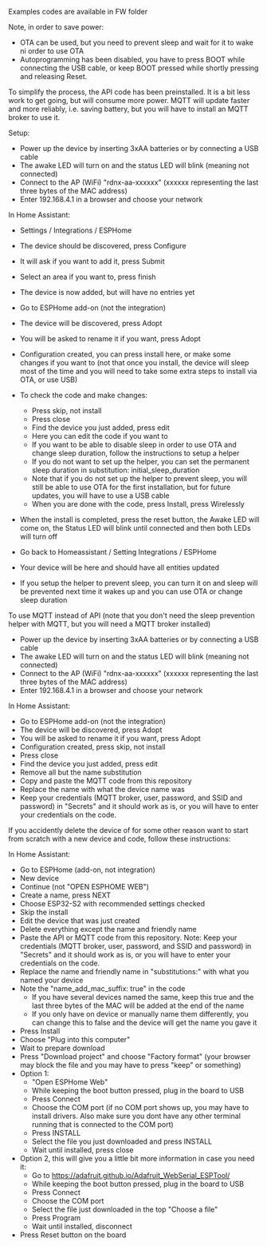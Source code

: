 Examples codes are available in FW folder

Note, in order to save power:
- OTA can be used, but you need to prevent sleep and wait for it to wake ni order to use OTA
- Autoprogramming has been disabled, you have to press BOOT while connecting the USB cable, or keep BOOT pressed while shortly pressing and releasing Reset.

To simplify the process, the API code has been preinstalled. It is a bit less work to get going, but will consume more power.
MQTT will update faster and more reliably, i.e. saving battery, but you will have to install an MQTT broker to use it.

Setup:
- Power up the device by inserting 3xAA batteries or by connecting a USB cable
- The awake LED will turn on and the status LED will blink (meaning not connected)
- Connect to the AP (WiFi) "rdnx-aa-xxxxxx" (xxxxxx representing the last three bytes of the MAC address)
- Enter 192.168.4.1 in a browser and choose your network

In Home Assistant:
- Settings / Integrations / ESPHome
- The device should be discovered, press Configure
- It will ask if you want to add it, press Submit
- Select an area if you want to, press finish
- The device is now added, but will have no entries yet

- Go to ESPHome add-on (not the integration)
- The device will be discovered, press Adopt
- You will be asked to rename it if you want, press Adopt
- Configuration created, you can press install here, or make some changes if you want to (not that once you install, the device will sleep most of the time and you will need to take some extra steps to install via OTA, or use USB)
- To check the code and make changes:
  - Press skip, not install
  - Press close
  - Find the device you just added, press edit
  - Here you can edit the code if you want to
  - If you want to be able to disable sleep in order to use OTA and change sleep duration, follow the instructions to setup a helper
  - If you do not want to set up the helper, you can set the permanent sleep duration in substitution: initial_sleep_duration
  - Note that if you do not set up the helper to prevent sleep, you will still be able to use OTA for the first installation, but for future updates, you will have to use a USB cable
  - When you are done with the code, press Install, press Wirelessly
- When the install is completed, press the reset button, the Awake LED will come on, the Status LED will blink until connected and then both LEDs will turn off
- Go back to Homeassistant / Setting Integrations / ESPHome
- Your device will be here and should have all entities updated
- If you setup the helper to prevent sleep, you can turn it on and sleep will be prevented next time it wakes up and you can use OTA or change sleep duration


To use MQTT instead of API (note that you don't need the sleep prevention helper with MQTT, but you will need a MQTT broker installed)

- Power up the device by inserting 3xAA batteries or by connecting a USB cable
- The awake LED will turn on and the status LED will blink (meaning not connected)
- Connect to the AP (WiFi) "rdnx-aa-xxxxxx" (xxxxxx representing the last three bytes of the MAC address)
- Enter 192.168.4.1 in a browser and choose your network 

In Home Assistant:
- Go to ESPHome add-on (not the integration)
- The device will be discovered, press Adopt
- You will be asked to rename it if you want, press Adopt
- Configuration created, press skip, not install
- Press close
- Find the device you just added, press edit
- Remove all but the name substitution
- Copy and paste the MQTT code from this repository
- Replace the name with what the device name was
- Keep your credentials (MQTT broker, user, password, and SSID and password) in "Secrets" and it should work as is, or you will have to enter your credentials on the code.

If you accidently delete the device of for some other reason want to start from scratch with a new device and code, follow these instructions:

In Home Assistant:
- Go to ESPHome (add-on, not integration)
- New device
- Continue (not "OPEN ESPHOME WEB")
- Create a name, press NEXT
- Choose ESP32-S2 with recommended settings checked
- Skip the install
- Edit the device that was just created
- Delete everything except the name and friendly name
- Paste the API or MQTT code from this repository. Note: Keep your credentials (MQTT broker, user, password, and SSID and password) in "Secrets" and it should work as is, or you will have to enter your credentials on the code.
- Replace the name and friendly name in "substitutions:" with what you named your device
- Note the "name_add_mac_suffix: true" in the code
  - If you have several devices named the same, keep this true and the last three bytes of the MAC will be added at the end of the name
  - If you only have on device or manually name them differently, you can change this to false and the device will get the name you gave it
- Press Install
- Choose "Plug into this computer"
- Wait to prepare download
- Press "Download project" and choose "Factory format" (your browser may block the file and you may have to press "keep" or something)
- Option 1:
  - "Open ESPHome Web"
  - While keeping the boot button pressed, plug in the board to USB
  - Press Connect
  - Choose the COM port (if no COM port shows up, you may have to install drivers. Also make sure you dont have any other terminal running that is connected to the COM port)
  - Press INSTALL
  - Select the file you just downloaded and press INSTALL
  - Wait until installed, press close
- Option 2, this will give you a little bit more information in case you need it:
  - Go to https://adafruit.github.io/Adafruit_WebSerial_ESPTool/
  - While keeping the boot button pressed, plug in the board to USB
  - Press Connect
  - Choose the COM port
  - Select the file just downloaded in the top "Choose a file"
  - Press Program
  - Wait until installed, disconnect
- Press Reset button on the board
